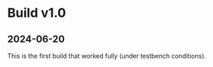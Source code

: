 # Build v1.0

## 2024-06-20

This is the first build that worked fully (under testbench conditions).

